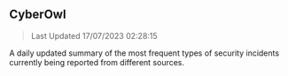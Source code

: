 ## CyberOwl 
> Last Updated 17/07/2023 02:28:15 


A daily updated summary of the most frequent types of security incidents currently being reported from different sources.

